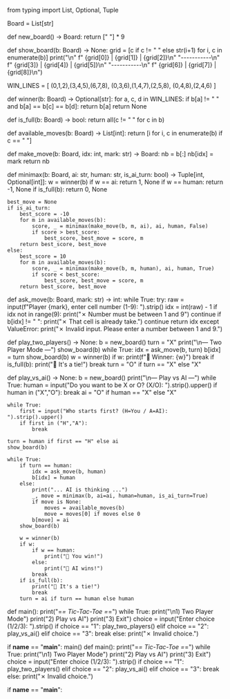 from typing import List, Optional, Tuple

Board = List[str]

def new_board() -> Board:
    return [" "] * 9

def show_board(b: Board) -> None:
    grid = [c if c != " " else str(i+1) for i, c in enumerate(b)]
    print("\n"
          f" {grid[0]} | {grid[1]} | {grid[2]}\n"
          "-----------\n"
          f" {grid[3]} | {grid[4]} | {grid[5]}\n"
          "-----------\n"
          f" {grid[6]} | {grid[7]} | {grid[8]}\n")

WIN_LINES = [
    (0,1,2),(3,4,5),(6,7,8),
    (0,3,6),(1,4,7),(2,5,8),
    (0,4,8),(2,4,6)
]

def winner(b: Board) -> Optional[str]:
    for a, c, d in WIN_LINES:
        if b[a] != " " and b[a] == b[c] == b[d]:
            return b[a]
    return None

def is_full(b: Board) -> bool:
    return all(c != " " for c in b)

def available_moves(b: Board) -> List[int]:
    return [i for i, c in enumerate(b) if c == " "]

def make_move(b: Board, idx: int, mark: str) -> Board:
    nb = b[:]
    nb[idx] = mark
    return nb

def minimax(b: Board, ai: str, human: str, is_ai_turn: bool) -> Tuple[int, Optional[int]]:
    w = winner(b)
    if w == ai:
        return 1, None
    if w == human:
        return -1, None
    if is_full(b):
        return 0, None

    best_move = None
    if is_ai_turn:
        best_score = -10
        for m in available_moves(b):
            score, _ = minimax(make_move(b, m, ai), ai, human, False)
            if score > best_score:
                best_score, best_move = score, m
        return best_score, best_move
    else:
        best_score = 10
        for m in available_moves(b):
            score, _ = minimax(make_move(b, m, human), ai, human, True)
            if score < best_score:
                best_score, best_move = score, m
        return best_score, best_move

def ask_move(b: Board, mark: str) -> int:
    while True:
        try:
            raw = input(f"Player {mark}, enter cell number (1-9): ").strip()
            idx = int(raw) - 1
            if idx not in range(9):
                print("✗ Number must be between 1 and 9")
                continue
            if b[idx] != " ":
                print("✗ That cell is already take.")
                continue
            return idx
        except ValueError:
            print("✗ Invalid input. Please enter a number between 1 and 9.")

def play_two_players() -> None:
    b = new_board()
    turn = "X"
    print("\n— Two Player Mode —")
    show_board(b)
    while True:
        idx = ask_move(b, turn)
        b[idx] = turn
        show_board(b)
        w = winner(b)
        if w:
            print(f"🎉 Winner: {w}")
            break
        if is_full(b):
            print("🤝 It's a tie!")
            break
        turn = "O" if turn == "X" else "X"

def play_vs_ai() -> None:
    b = new_board()
    print("\n— Play vs AI —")
    while True:
        human = input("Do you want to be X or O? (X/O): ").strip().upper()
        if human in ("X","O"):
            break
    ai = "O" if human == "X" else "X"

    while True:
        first = input("Who starts first? (H=You / A=AI): ").strip().upper()
        if first in ("H","A"):
            break

    turn = human if first == "H" else ai
    show_board(b)

    while True:
        if turn == human:
            idx = ask_move(b, human)
            b[idx] = human
        else:
            print("... AI is thinking ...")
            _, move = minimax(b, ai=ai, human=human, is_ai_turn=True)
            if move is None:
                moves = available_moves(b)
                move = moves[0] if moves else 0
            b[move] = ai
        show_board(b)

        w = winner(b)
        if w:
            if w == human:
                print("🎉 You win!")
            else:
                print("🤖 AI wins!")
            break
        if is_full(b):
            print("🤝 It's a tie!")
            break
        turn = ai if turn == human else human

def main():
    print("=*= Tic-Tac-Toe =*=")
    while True:
        print("\n1) Two Player Mode")
        print("2) Play vs AI")
        print("3) Exit")
        choice = input("Enter choice (1/2/3): ").strip()
        if choice == "1":
            play_two_players()
        elif choice == "2":
            play_vs_ai()
        elif choice == "3":
            break
        else:
            print("✗ Invalid choice.")

if __name__ == "__main__":
    main()
def main():
    print("=*= Tic-Tac-Toe =*=")
    while True:
        print("\n1) Two Player Mode")
        print("2) Play vs AI")
        print("3) Exit")
        choice = input("Enter choice (1/2/3): ").strip()
        if choice == "1":
            play_two_players()
        elif choice == "2":
            play_vs_ai()
        elif choice == "3":
            break
        else:
            print("✗ Invalid choice.")

if __name__ == "__main__":

